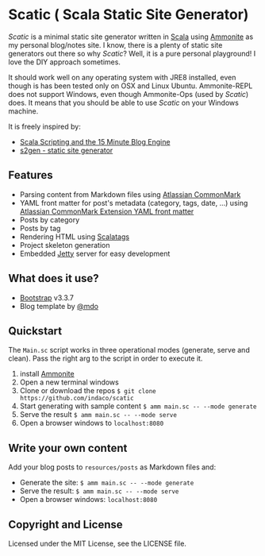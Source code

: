 # Scatic ( Scala Static Site Generator)

_Scatic_ is a minimal static site generator written in [Scala](http://www.scala-lang.org/) using [Ammonite](https://github.com/lihaoyi/Ammonite) as my personal blog/notes site. I know, there is a plenty of static site generators out there so why _Scatic_? Well, it is a pure personal playground! I love the DIY approach sometimes.

It should work well on any operating system with JRE8 installed, even though is has been tested only on OSX and Linux Ubuntu. Ammonite-REPL does not support Windows, even though Ammonite-Ops (used by _Scatic_) does. It means that you should be able to use _Scatic_ on your Windows machine.

It is freely inspired by:

- [Scala Scripting and the 15 Minute Blog Engine](http://www.lihaoyi.com/post/ScalaScriptingandthe15MinuteBlogEngine.html)
- [s2gen - static site generator](http://appliedscala.com/s2gen/)


## Features

- Parsing content from Markdown files using [Atlassian CommonMark](https://github.com/atlassian/commonmark-java)
- YAML front matter for post's metadata (category, tags, date, ...) using [Atlassian CommonMark Extension YAML front matter](https://github.com/atlassian/commonmark-java/tree/master/commonmark-ext-yaml-front-matter)
- Posts by category
- Posts by tag
- Rendering HTML using [Scalatags](http://www.lihaoyi.com/scalatags/)
- Project skeleton generation
- Embedded [Jetty](http://www.eclipse.org/jetty/) server for easy development

## What does it use?

- [Bootstrap](http://getbootstrap.com/) v3.3.7
- Blog template by [@mdo](http://getbootstrap.com/examples/blog/)

## Quickstart

The `Main.sc` script works in three operational modes (generate, serve and clean). Pass the right arg to the script in order to execute it.

1. install [Ammonite](https://github.com/lihaoyi/Ammonite)
2. Open a new terminal windows
3. Clone or download the repos `$ git clone https://github.com/indaco/scatic`
4. Start generating with sample content `$ amm main.sc -- --mode generate`
5. Serve the result `$ amm main.sc -- --mode serve`
6. Open a browser windows to `localhost:8080`

## Write your own content

Add your blog posts to `resources/posts` as Markdown files and:

- Generate the site: `$ amm main.sc -- --mode generate`
- Serve the result: `$ amm main.sc -- --mode serve`
- Open a browser windows: `localhost:8080`

## Copyright and License

Licensed under the MIT License, see the LICENSE file.
